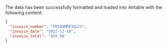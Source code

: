 The data has been successfully formatted and loaded into Airtable with the following content:
```json
{
  "invoice_number": "FR549MRP3QLCX",
  "invoice_date": "2022-12-18",
  "invoice_total": "459.98"
}
```